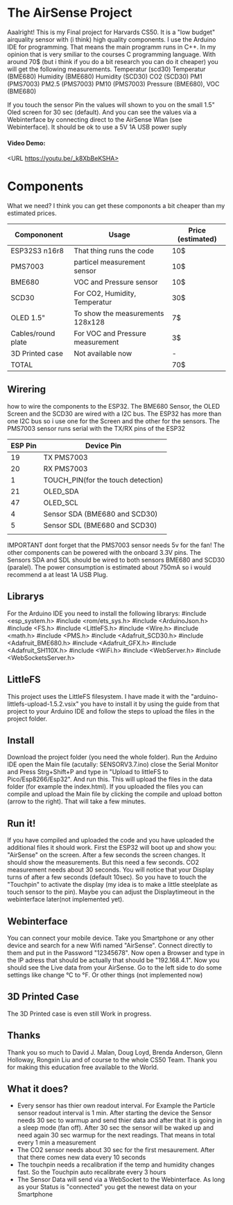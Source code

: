 # The AirSense Project
Aaalright! This is my Final project for Harvards CS50. It is a "low budget" airquality sensor with (i think) high quality components. I use the Arduino IDE for programming. That means the main programm runs in C++. In my opinion that is very smiliar to the courses C programming language. With around 70$ (but i think if you do a bit research you can do it cheaper) you will get the following measurements.
Temperatur (scd30)
Temperatur (BME680)
Humidity (BME680)
Humidity (SCD30)
CO2 (SCD30)
PM1 (PMS7003)
PM2.5 (PMS7003)
PM10 (PMS7003)
Pressure (BME680),
VOC (BME680)

If you touch the sensor Pin the values will shown to you on the small 1.5" Oled screen for 30 sec (default). And you can see the values via a Webinterface by connecting direct to the AirSense Wlan (see Webinterface). It should be ok to use a 5V 1A USB power suply

#### Video Demo:
<URL https://youtu.be/_k8XbBeKSHA>

# Components
What we need? I think you can get these compononts a bit cheaper than my estimated prices.


|Compononent 	 |Usage							   |Price (estimated)
|----------------|---------------------------------|-----------------------------|
|ESP32S3 n16r8	 |That thing runs the code         |10$          |
|PMS7003		 |particel measurement sensor      |10$            |
|BME680			 |VOC and Pressure sensor          |10$|
|SCD30			 |For CO2, Humidity, Temperatur    |30$         |
|OLED 1.5"		 |To show the measurements 128x128 |7$            |
|Cables/round plate			 |For VOC and Pressure measurement |3$|
|3D Printed case |Not available now				   |-|
|TOTAL |			   |70$|

## Wirering
how to wire the components to the ESP32. The BME680 Sensor, the OLED Screen and the SCD30 are wired with a I2C bus. The ESP32 has more than one I2C bus so i use one for the Screen and the other for the sensors. The PMS7003 sensor runs serial with the TX/RX pins of the ESP32

|ESP Pin	 	 	| Device Pin
|-------------------|---------------------------------|
|19	 	            |TX PMS7003                       |
|20		 	        |RX PMS7003                       |
|1  			 	|TOUCH_PIN(for the touch detection) |
|21			 	    |OLED_SDA                           |
|47         	 	|OLED_SCL |
|4	                |Sensor SDA (BME680 and SCD30)|
|5               	|Sensor SDL (BME680 and SCD30)|
| 				|			   |

IMPORTANT dont forget that the PMS7003 sensor needs 5v for the fan! The other components can be powered with the onboard 3.3V pins. The Sensors SDA and SDL should be wired to both sensors BME680 and SCD30 (paralel). The power consumption is estimated about 750mA so i would recommend a at least 1A USB Plug.


## Librarys
For the Arduino IDE you need to install the following librarys:
#include  <esp_system.h>
#include  <rom/ets_sys.h>
#include  <ArduinoJson.h>
#include  <FS.h>
#include  <LittleFS.h>
#include  <Wire.h>
#include  <math.h>
#include  <PMS.h>
#include  <Adafruit_SCD30.h>
#include  <Adafruit_BME680.h>
#include  <Adafruit_GFX.h>
#include  <Adafruit_SH110X.h>
#include  <WiFi.h>
#include  <WebServer.h>
#include  <WebSocketsServer.h>

## LittleFS
This project uses the LittleFS filesystem. I have made it with the "arduino-littlefs-upload-1.5.2.vsix" you have to install it by using the guide from that project to your Arduino IDE and follow the steps to upload the files in the project folder.

## Install
Download the project folder (you need the whole folder). Run the Arduino IDE open the Main file (acutally: SENSORV3.7.ino) close the Serial Monitor and Press Strg+Shift+P and type in "Upload to littleFS to Pico/Esp8266/Esp32". And run this. This will upload the files in the data folder (for example the index.html). If you uploaded the files you can compile and upload the Main file by clicking the compile and upload botton (arrow to the right). That will take a few minutes.

## Run it!
If you have compiled and uploaded the code and you have uploaded the additional files it should work. First the ESP32 will boot up and show you: "AirSense" on the screen. After a few seconds the screen changes. It should show the measurements. But this need a few seconds. CO2 measurement needs about 30 seconds. You will notice that your Display turns of after a few seconds (default 10sec). So you have to touch the "Touchpin" to activate the display (my idea is to make a little steelplate as touch sensor to the pin). Maybe you can adjust the Displaytimeout in the webinterface later(not implemented yet).

## Webinterface
You can connect your mobile device. Take you Smartphone or any other device and search for a new  Wifi named "AirSense". Connect directly to them and put in the Password "12345678". Now open a Browser and type in the IP adress that should be actually that should be "192.168.4.1". Now you should see the Live data from your AirSense. Go to the left side to do some settings like change °C to °F. Or other things (not implemented now)

## 3D Printed Case
The 3D Printed case is even still Work in progress.

## Thanks
Thank you so much to David J. Malan, Doug Loyd, Brenda Anderson, Glenn Holloway, Rongxin Liu and of course to the whole CS50 Team. Thank you for making this education free available to the World.

## What it does?
- Every sensor has thier own readout interval. For Example the Particle sensor readout interval is 1 min. After starting the device the Sensor needs 30 sec to warmup and send thier data and after that it is going in a sleep mode (fan off). After 30 sec the sensor will be waked up and need again 30 sec warmup for the next readings. That means in total every 1 min a measurement
- The CO2 sensor needs about 30 sec for the first mesaurement. After that there comes new data every 10 seconds
- The touchpin needs a recalibration if the temp and humidity changes fast. So the Touchpin auto recalibrate every 3 hours
- The Sensor Data will send via a WebSocket to the Webinterface. As long as your Status is "connected" you get the newest data on your Smartphone




